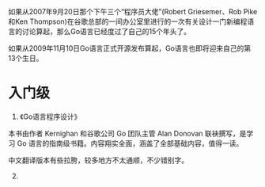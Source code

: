 
如果从2007年9月20日那个下午三个“程序员大佬”(Robert Griesemer、Rob Pike和Ken Thompson)在谷歌总部的一间办公室里进行的一次有关设计一门新编程语言的讨论算起，那么Go语言已经度过了自己的15个年头了。

如果从2009年11月10日Go语言正式开源发布算起，Go语言也即将迎来自己的第13个生日。

# 入门级
1. 《Go语言程序设计》

本书由作者 Kernighan 和谷歌公司 Go 团队主管 Alan Donovan 联袂撰写，是学习 Go 语言的指南级书籍。内容翔实全面，涵盖了全部基础内容，值得一读。

中文翻译版本有些拉胯，较多地方不太通顺，不少错别字。

2. 